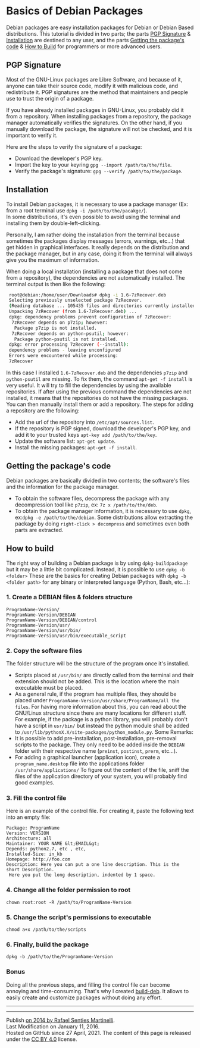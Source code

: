 # Basics of Debian Packages

Debian packages are easy installation packages for Debian or Debian Based distributions. This tutorial is divided in two parts;
the parts [PGP Signature](https://github.com/rsm-gh/build-deb/new/master#pgp-signature) & [Installation](https://github.com/rsm-gh/build-deb/new/master#installation) are destined to any user,
and the parts [Getting the package's code](https://github.com/rsm-gh/build-deb/new/master#getting-the-packages-code) & [How to Build](https://github.com/rsm-gh/build-deb/new/master#how-to-build) for programmers or more advanced users.


## PGP Signature
Most of the GNU-Linux packages are Libre Software, and because of it, anyone can take their source code,
modify it with malicious code, and redistribute it.
PGP signatures are the method that maintainers and people use to trust the origin of a package.

If you have already installed packages in GNU-Linux, you probably did it from a repository.
When installing packages from a repository, the package manager automatically verifies the signatures.
On the other hand, if you manually download the package, the signature will not be checked, and it is important to verify it.

Here are the steps to verify the signature of a package:

  + Download the developer's PGP key.
  + Import the key to your keyring `gpg --import /path/to/the/file`.
  + Verify the package's signature: `gpg --verify /path/to/the/package`.



## Installation
To install Debian packages, it is necessary to use a package manager (Ex: from a root terminal use `dpkg -i /path/to/the/pacakge/`). 	
In some distributions, it's even possible to avoid using the terminal and installing them by double-left-clicking.

Personally, I am rather doing the installation from the terminal because sometimes the packages display messages (errors, warnings, etc...)
that get hidden in graphical interfaces. It really depends on the distribution and the package manager, but in any case, 
doing it from the terminal will always give you the maximum of information.

When doing a local installation (installing a package that does not come from a repository), 
the dependencies are not automatically installed. The terminal output is then like the following:

```bash
 root@debian:/home/user/Downloads# dpkg -i 1.6-7zRecover.deb
 Selecting previously unselected package 7zRecover.
 (Reading database ... 105435 files and directories currently installed.)
 Unpacking 7zRecover (from 1.6-7zRecover.deb) ...
 dpkg: dependency problems prevent configuration of 7zRecover:
  7zRecover depends on p7zip; however:
   Package p7zip is not installed.
  7zRecover depends on python-psutil; however:
   Package python-psutil is not installed.
 dpkg: error processing 7zRecover (--install):
 dependency problems - leaving unconfigured
 Errors were encountered while processing:
 7zRecover
 ```
In this case I installed `1.6-7zRecover.deb` and the dependencies `p7zip` and `python-psutil` are missing.
To fix them, the command `apt-get -f install` is very useful. It will try to fill the dependencies by using the available repositories.
If after using the previous command the dependencies are not installed, it means that the repositories do not have the 
missing packages. You can then manually install them or add a repository. 
The steps for adding a repository are the following:
  + Add the url of the repository into `/etc/apt/sources.list`.
  + If the repository is PGP signed, download the developer's PGP key, and add it to your trusted keys `apt-key add /path/to/the/key`.
  + Update the software list: `apt-get update`.
  + Install the missing packages: `apt-get -f install`.
		
## Getting the package's code
Debian packages are basically divided in two contents; the software's files and the information for the package manager.
      
  + To obtain the software files, decompress the package with any decompression tool like `p7zip`, ex: `7z x /path/to/the/deb`.
  + To obtain the package manager information, it is necessary to use `dpkg`, ex:`dpkg -e /path/to/the/debian`.
Some distributions allow extracting the package by doing `right-click > decompress` and sometimes even both parts are extracted.
				
## How to build
The right way of building a Debian package is by using `dpkg-buildpackage` but it may be a little bit complicated. Instead, it is possible to use `dpkg -b <folder>`
These are the basics for creating Debian packages with `dpkg -b <folder path>` for any binary or interpreted language (Python, Bash, etc...):
		
### 1. Create a DEBIAN files & folders structure
```
ProgramName-Version/
ProgramName-Version/DEBIAN
ProgramName-Version/DEBIAN/control
ProgramName-Version/usr/
ProgramName-Version/usr/bin/
ProgramName-Version/usr/bin/executable_script
```
### 2. Copy the software files
The folder structure will be the structure of the program once it's installed.            
  + Scripts placed at `/usr/bin/` are directly called from the terminal and their extension should not be added. This is the location where the main executable must be placed.
  + As a general rule, if the program has multiple files, they should be placed under `ProgramName-Version/usr/share/ProgramName/all the files`.
For having more information about this, you can read about the GNU/Linux structure since there are many locations for different stuff. For example, if the package is a python library, you will probably don't have a script in `usr/bin/` but instead the python module shall be added to `/usr/lib/pythonX.X/site-packages/python_module.py`.
Some Remarks:
  + It is possible to add pre-installation, post-installation, pre-removal scripts to the package. They only need to be added inside the `DEBIAN` folder with their respective name (`preinst`, `postinst`, `prerm`, etc...).
  + For adding a graphical launcher (application icon), create a `program_name.desktop` file into the applications folder `/usr/share/applications/` To figure out the content of the file, sniff the files of the application directory of your system, you will probably find good examples.
### 3. Fill the control file
Here is an example of the control file. For creating it, paste the following text into an empty file: 
```
Package: ProgramName
Version: VERSION
Architecture: all
Maintainer: YOUR NAME &lt;EMAIL&gt;
Depends: python2.7, etc , etc,
Installed-Size: in_kb
Homepage: http://foo.com
Description: Here you can put a one line description. This is the short Description.
 Here you put the long description, indented by 1 space.
```
### 4. Change all the folder permission to root
`chown root:root -R /path/to/ProgramName-Version`
### 5. Change the script's permissions to executable
`chmod a+x /path/to/the/scripts`
### 6. Finally, build the package
`dpkg -b /path/to/the/ProgramName-Version`
  
### Bonus

Doing all the previous steps, and filling the control file can become annoying and time-consuming. 
That's why I created [build-deb](https://github.com/rsm-gh/build-deb).
It allows to easily create and customize packages without doing any effort.

-----------
-----------
Publish [on 2014 by Rafael Senties Martinelli](https://www.senties-martinelli.com/articles/debian-packages).  
Last Modification on January 11, 2016.  
Hosted on GitHub since 27 April, 2021. 
The content of this page is released under the [CC BY 4.0](https://creativecommons.org/licenses/by/4.0/deed.fr) license.

